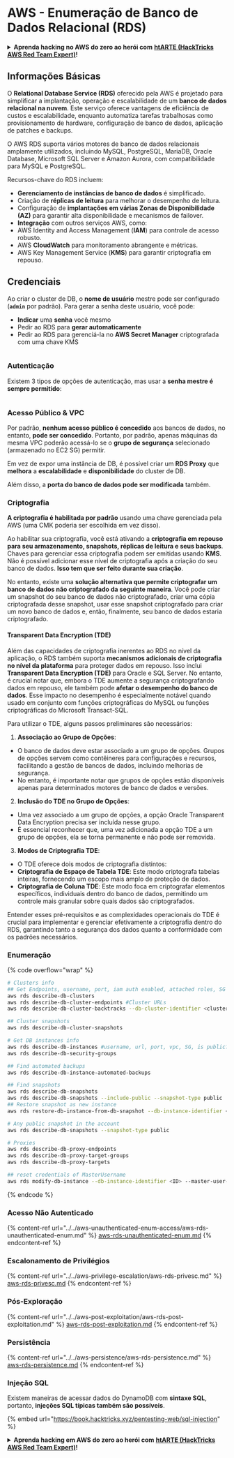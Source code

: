 # AWS - Enumeração de Banco de Dados Relacional (RDS)

<details>

<summary><strong>Aprenda hacking no AWS do zero ao herói com</strong> <a href="https://training.hacktricks.xyz/courses/arte"><strong>htARTE (HackTricks AWS Red Team Expert)</strong></a><strong>!</strong></summary>

Outras formas de apoiar o HackTricks:

* Se você quer ver sua **empresa anunciada no HackTricks** ou **baixar o HackTricks em PDF**, confira os [**PLANOS DE ASSINATURA**](https://github.com/sponsors/carlospolop)!
* Adquira o [**material oficial PEASS & HackTricks**](https://peass.creator-spring.com)
* Descubra [**A Família PEASS**](https://opensea.io/collection/the-peass-family), nossa coleção de [**NFTs**](https://opensea.io/collection/the-peass-family) exclusivos
* **Junte-se ao grupo** 💬 [**Discord**](https://discord.gg/hRep4RUj7f) ou ao grupo [**telegram**](https://t.me/peass) ou **siga-me** no **Twitter** 🐦 [**@carlospolopm**](https://twitter.com/carlospolopm)**.**
* **Compartilhe suas técnicas de hacking enviando PRs para os repositórios github** [**HackTricks**](https://github.com/carlospolop/hacktricks) e [**HackTricks Cloud**](https://github.com/carlospolop/hacktricks-cloud).

</details>

## Informações Básicas

O **Relational Database Service (RDS)** oferecido pela AWS é projetado para simplificar a implantação, operação e escalabilidade de um **banco de dados relacional na nuvem**. Este serviço oferece vantagens de eficiência de custos e escalabilidade, enquanto automatiza tarefas trabalhosas como provisionamento de hardware, configuração de banco de dados, aplicação de patches e backups.

O AWS RDS suporta vários motores de banco de dados relacionais amplamente utilizados, incluindo MySQL, PostgreSQL, MariaDB, Oracle Database, Microsoft SQL Server e Amazon Aurora, com compatibilidade para MySQL e PostgreSQL.

Recursos-chave do RDS incluem:

- **Gerenciamento de instâncias de banco de dados** é simplificado.
- Criação de **réplicas de leitura** para melhorar o desempenho de leitura.
- Configuração de **implantações em várias Zonas de Disponibilidade (AZ)** para garantir alta disponibilidade e mecanismos de failover.
- **Integração** com outros serviços AWS, como:
- AWS Identity and Access Management (**IAM**) para controle de acesso robusto.
- AWS **CloudWatch** para monitoramento abrangente e métricas.
- AWS Key Management Service (**KMS**) para garantir criptografia em repouso.


## Credenciais

Ao criar o cluster de DB, o **nome de usuário** mestre pode ser configurado (**`admin`** por padrão). Para gerar a senha deste usuário, você pode:

* **Indicar** uma **senha** você mesmo
* Pedir ao RDS para **gerar automaticamente**
* Pedir ao RDS para gerenciá-la no **AWS Secret Manager** criptografada com uma chave KMS

<figure><img src="../../../../.gitbook/assets/image (18) (1).png" alt=""><figcaption></figcaption></figure>

### Autenticação

Existem 3 tipos de opções de autenticação, mas usar a **senha mestre é sempre permitido**:

<figure><img src="../../../../.gitbook/assets/image (19) (2).png" alt=""><figcaption></figcaption></figure>

### Acesso Público & VPC

Por padrão, **nenhum acesso público é concedido** aos bancos de dados, no entanto, **pode ser concedido**. Portanto, por padrão, apenas máquinas da mesma VPC poderão acessá-lo se o **grupo de segurança** selecionado (armazenado no EC2 SG) permitir.

Em vez de expor uma instância de DB, é possível criar um **RDS Proxy** que **melhora** a **escalabilidade** e **disponibilidade** do cluster de DB.

Além disso, a **porta do banco de dados pode ser modificada** também.

### Criptografia

**A criptografia é habilitada por padrão** usando uma chave gerenciada pela AWS (uma CMK poderia ser escolhida em vez disso).

Ao habilitar sua criptografia, você está ativando a **criptografia em repouso para seu armazenamento, snapshots, réplicas de leitura e seus backups**. Chaves para gerenciar essa criptografia podem ser emitidas usando **KMS**.\
Não é possível adicionar esse nível de criptografia após a criação do seu banco de dados. **Isso tem que ser feito durante sua criação**.

No entanto, existe uma **solução alternativa que permite criptografar um banco de dados não criptografado da seguinte maneira**. Você pode criar um snapshot do seu banco de dados não criptografado, criar uma cópia criptografada desse snapshot, usar esse snapshot criptografado para criar um novo banco de dados e, então, finalmente, seu banco de dados estaria criptografado.

#### Transparent Data Encryption (TDE)

Além das capacidades de criptografia inerentes ao RDS no nível da aplicação, o RDS também suporta **mecanismos adicionais de criptografia no nível da plataforma** para proteger dados em repouso. Isso inclui **Transparent Data Encryption (TDE)** para Oracle e SQL Server. No entanto, é crucial notar que, embora o TDE aumente a segurança criptografando dados em repouso, ele também pode **afetar o desempenho do banco de dados**. Esse impacto no desempenho é especialmente notável quando usado em conjunto com funções criptográficas do MySQL ou funções criptográficas do Microsoft Transact-SQL.

Para utilizar o TDE, alguns passos preliminares são necessários:

1. **Associação ao Grupo de Opções**:
- O banco de dados deve estar associado a um grupo de opções. Grupos de opções servem como contêineres para configurações e recursos, facilitando a gestão de bancos de dados, incluindo melhorias de segurança.
- No entanto, é importante notar que grupos de opções estão disponíveis apenas para determinados motores de banco de dados e versões.

2. **Inclusão do TDE no Grupo de Opções**:
- Uma vez associado a um grupo de opções, a opção Oracle Transparent Data Encryption precisa ser incluída nesse grupo.
- É essencial reconhecer que, uma vez adicionada a opção TDE a um grupo de opções, ela se torna permanente e não pode ser removida.

3. **Modos de Criptografia TDE**:
- O TDE oferece dois modos de criptografia distintos:
- **Criptografia de Espaço de Tabela TDE**: Este modo criptografa tabelas inteiras, fornecendo um escopo mais amplo de proteção de dados.
- **Criptografia de Coluna TDE**: Este modo foca em criptografar elementos específicos, individuais dentro do banco de dados, permitindo um controle mais granular sobre quais dados são criptografados.

Entender esses pré-requisitos e as complexidades operacionais do TDE é crucial para implementar e gerenciar efetivamente a criptografia dentro do RDS, garantindo tanto a segurança dos dados quanto a conformidade com os padrões necessários.

### Enumeração

{% code overflow="wrap" %}
```bash
# Clusters info
## Get Endpoints, username, port, iam auth enabled, attached roles, SG
aws rds describe-db-clusters
aws rds describe-db-cluster-endpoints #Cluster URLs
aws rds describe-db-cluster-backtracks --db-cluster-identifier <cluster-name>

## Cluster snapshots
aws rds describe-db-cluster-snapshots

# Get DB instances info
aws rds describe-db-instances #username, url, port, vpc, SG, is public?
aws rds describe-db-security-groups

## Find automated backups
aws rds describe-db-instance-automated-backups

## Find snapshots
aws rds describe-db-snapshots
aws rds describe-db-snapshots --include-public --snapshot-type public
## Restore snapshot as new instance
aws rds restore-db-instance-from-db-snapshot --db-instance-identifier <ID> --db-snapshot-identifier <ID> --availability-zone us-west-2a

# Any public snapshot in the account
aws rds describe-db-snapshots --snapshot-type public

# Proxies
aws rds describe-db-proxy-endpoints
aws rds describe-db-proxy-target-groups
aws rds describe-db-proxy-targets

## reset credentials of MasterUsername
aws rds modify-db-instance --db-instance-identifier <ID> --master-user-password <NewPassword> --apply-immediately
```
{% endcode %}

### Acesso Não Autenticado

{% content-ref url="../../aws-unauthenticated-enum-access/aws-rds-unauthenticated-enum.md" %}
[aws-rds-unauthenticated-enum.md](../../aws-unauthenticated-enum-access/aws-rds-unauthenticated-enum.md)
{% endcontent-ref %}

### Escalonamento de Privilégios

{% content-ref url="../../aws-privilege-escalation/aws-rds-privesc.md" %}
[aws-rds-privesc.md](../../aws-privilege-escalation/aws-rds-privesc.md)
{% endcontent-ref %}

### Pós-Exploração

{% content-ref url="../../aws-post-exploitation/aws-rds-post-exploitation.md" %}
[aws-rds-post-exploitation.md](../../aws-post-exploitation/aws-rds-post-exploitation.md)
{% endcontent-ref %}

### Persistência

{% content-ref url="../../aws-persistence/aws-rds-persistence.md" %}
[aws-rds-persistence.md](../../aws-persistence/aws-rds-persistence.md)
{% endcontent-ref %}

### Injeção SQL

Existem maneiras de acessar dados do DynamoDB com **sintaxe SQL**, portanto, **injeções SQL típicas também são possíveis**.

{% embed url="https://book.hacktricks.xyz/pentesting-web/sql-injection" %}

<details>

<summary><strong>Aprenda hacking em AWS do zero ao herói com</strong> <a href="https://training.hacktricks.xyz/courses/arte"><strong>htARTE (HackTricks AWS Red Team Expert)</strong></a><strong>!</strong></summary>

Outras maneiras de apoiar o HackTricks:

* Se você quer ver sua **empresa anunciada no HackTricks** ou **baixar o HackTricks em PDF**, confira os [**PLANOS DE ASSINATURA**](https://github.com/sponsors/carlospolop)!
* Adquira o [**material oficial PEASS & HackTricks**](https://peass.creator-spring.com)
* Descubra [**A Família PEASS**](https://opensea.io/collection/the-peass-family), nossa coleção de [**NFTs**](https://opensea.io/collection/the-peass-family) exclusivos
* **Participe do grupo** 💬 [**Discord**](https://discord.gg/hRep4RUj7f) ou do grupo [**telegram**](https://t.me/peass) ou **siga-me** no **Twitter** 🐦 [**@carlospolopm**](https://twitter.com/carlospolopm)**.**
* **Compartilhe suas técnicas de hacking enviando PRs para os repositórios do GitHub** [**HackTricks**](https://github.com/carlospolop/hacktricks) e [**HackTricks Cloud**](https://github.com/carlospolop/hacktricks-cloud).

</details>
